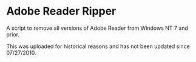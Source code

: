 # Adobe Reader Ripper
A script to remove all versions of Adobe Reader from Windows NT 7 and prior.

This was uploaded for historical reasons and has not been updated since 07/27/2010.
